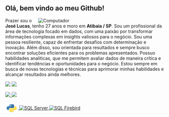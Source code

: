 ## Olá, bem vindo ao meu Github!

<img src="https://raw.githubusercontent.com/MicaelliMedeiros/micaellimedeiros/master/image/computer-illustration.png" min-width="400px" max-width="400px" width="400px" align="right" alt="Computador">

<p align="left">
Prazer sou o <strong>José Lucas</strong>, tenho 27 anos e moro em <strong>Atibaia / SP</strong>. Sou um profissional da área de tecnologia focado em dados, com    uma paixão por transformar informações complexas em insights valiosos para o negócio. Sou uma pessoa resiliente, capaz de enfrentar desafios com determinação e inovação. Além disso, sou orientada para resultados e sempre busco encontrar soluções eficientes para os problemas apresentados. Possuo habilidades analíticas, que me permitem avaliar dados de maneira crítica e identificar tendências e oportunidades para o negócio. Estou sempre em busca de novas tecnologias e técnicas para aprimorar minhas habilidades e alcançar resultados ainda melhores.
</p>

  <a href = "mailto:jose.lucas.xcvi@gmail.com"><img src="https://img.shields.io/badge/-Gmail-FF0000?style=flat-square&labelColor=FF0000&logo=gmail&logoColor=white" target="_blank"></a>
  <a href="https://www.linkedin.com/in/jose-lucas-soares-silva/" target="_blank"><img src="https://img.shields.io/badge/-Linkedin-0e76a8?style=flat-square&logo=Linkedin&logoColor=white" target="_blank"></a> 

</p>  

<div align="left">
  <a href="https://github.com/BYTE-JoseLucas">
  <img height="160em" src="https://github-readme-stats.vercel.app/api?username=BYTE-JoseLucas&show_icons=true&theme=radical&include_all_commits=true&count_private=true"/>
  <img height="105em" src="https://github-readme-stats.vercel.app/api/top-langs/?username=BYTE-JoseLucas&layout=compact&langs_count=7&theme=radical"/>
</div>
  
<div style="display: inline_block"><br>
  
  <img align="center" alt="Python" height="30" width="40" src="https://raw.githubusercontent.com/devicons/devicon/master/icons/python/python-original.svg">
  <img align="center" alt="SQL Server" height="30" width="40" src="https://img.icons8.com/color/144/000000/microsoft-sql-server.png">
  <img align="center" alt="SQL Firebird" height="30" width="40" src="https://firebirdsql.org/file/about/firebird-logo-32.png">
  
